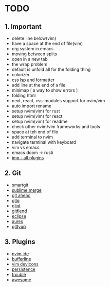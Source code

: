# TODO

## 1. Important

- delete line below(vim)
- have a space at the end of file(vim)
- org system in emacs
- moving between splits
- open in a new tab
- the wrap problem
- default is unfold all for the folding thing
- colorizer
- css lsp and formatter
- add line at the end of a file
- minimap ( a way to show errors )
- folding html
- next, react, css-modules support for nvim/vim
- auto import rename
- setup nvim(vim) for rust
- setup nvim(vim) for react
- setup nvim(vim) for readme
- check other nvim/vim frameworks and tools
- space at teh end of file
- add terminal to nvim
- navigate terminal with keyboard
- vim vs emacs
- emacs doom -> rusti
- [imp - all plugins](https://github.com/ramoun-main/sim/commit/fc944364397d3146eff9542a2c0797623a650d38)

## 2. Git

- [smartgit](https://www.syntevo.com/smartgit/)
- [sublime merge](https://www.sublimemerge.com/)
- [git ahead](https://gitahead.github.io/gitahead.com/)
- [gitg](https://wiki.gnome.org/Apps/Gitg/)
- [glint](https://glint.info/en/)
- [gitfiend](https://gitfiend.com/)
- [eclipse](https://github.com/eclipsesource/megit)
- [aures](https://aurees.com/)
- [gittyup](https://murmele.github.io/Gittyup/)

## 3. Plugins

- [nvim ide](https://github.com/ldelossa/nvim-ide)
- [bufferline](https://github.com/akinsho/bufferline.nvim)
- [vim devicons](https://github.com/ryanoasis/vim-devicons)
- [persistence](https://github.com/folke/persistence.nvim)
- [trouble](https://github.com/folke/trouble.nvim)
- [awesome](https://project-awesome.org/rockerBOO/awesome-neovim)
